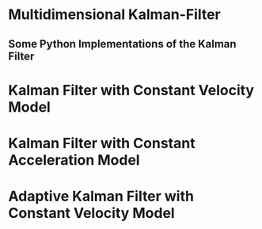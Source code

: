 Multidimensional Kalman-Filter
==============================
Some Python Implementations of the Kalman Filter
------------------------------

# Kalman Filter with Constant Velocity Model


# Kalman Filter with Constant Acceleration Model


# Adaptive Kalman Filter with Constant Velocity Model